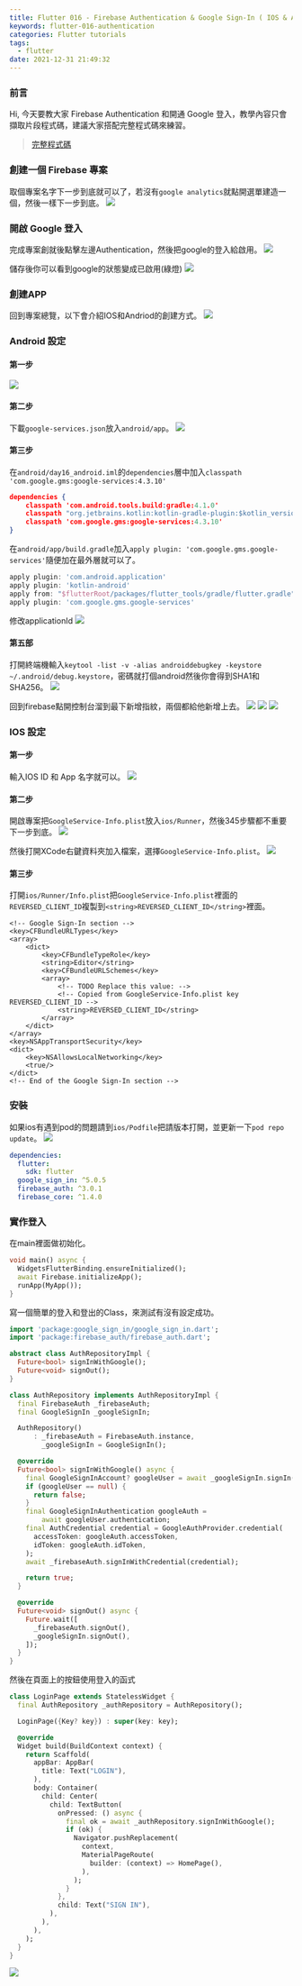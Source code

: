 ```yaml
---
title: Flutter 016 - Firebase Authentication & Google Sign-In ( IOS & Android )
keywords: flutter-016-authentication
categories: Flutter tutorials
tags:
  - flutter
date: 2021-12-31 21:49:32
---
```

### 前言
Hi, 今天要教大家 Firebase Authentication 和開通 Google 登入，教學內容只會擷取片段程式碼，建議大家搭配完整程式碼來練習。

> [完整程式碼](https://github.com/Daviswww/triathlon_flutter/tree/master/day16)
<!-- more -->
### 創建一個 Firebase 專案
取個專案名字下一步到底就可以了，若沒有`google analytics`就點開選單建造一個，然後一樣下一步到底。
![](https://raw.githubusercontent.com/Daviswww/triathlon_flutter/master/day16/image/Q5cC1Vi.png)

### 開啟 Google 登入
完成專案創就後點擊左邊Authentication，然後把google的登入給啟用。
![](https://raw.githubusercontent.com/Daviswww/triathlon_flutter/master/day16/image/myrDyyX.png)

儲存後你可以看到google的狀態變成已啟用(綠燈)
![](https://raw.githubusercontent.com/Daviswww/triathlon_flutter/master/day16/image/l89sA0T.png)


### 創建APP

回到專案總覽，以下會介紹IOS和Andriod的創建方式。
![](https://raw.githubusercontent.com/Daviswww/triathlon_flutter/master/day16/image/RMfZ78n.png)


### Android 設定
#### 第一步
![](https://raw.githubusercontent.com/Daviswww/triathlon_flutter/master/day16/image/VFM9v3l.png)

#### 第二步
下載`google-services.json`放入`android/app`。
![](https://raw.githubusercontent.com/Daviswww/triathlon_flutter/master/day16/image/AUA7ont.png)

#### 第三步
在`android/day16_android.iml`的`dependencies`層中加入`classpath 'com.google.gms:google-services:4.3.10'`
```json
dependencies {
    classpath 'com.android.tools.build:gradle:4.1.0'
    classpath "org.jetbrains.kotlin:kotlin-gradle-plugin:$kotlin_version"
    classpath 'com.google.gms:google-services:4.3.10'
}
```

在`android/app/build.gradle`加入`apply plugin: 'com.google.gms.google-services'`隨便加在最外層就可以了。

```gradle
apply plugin: 'com.android.application'
apply plugin: 'kotlin-android'
apply from: "$flutterRoot/packages/flutter_tools/gradle/flutter.gradle"
apply plugin: 'com.google.gms.google-services'
```
修改applicationId
![](https://raw.githubusercontent.com/Daviswww/triathlon_flutter/master/day16/image/6P2PXBr.png)

#### 第五部
打開終端機輸入`keytool -list -v -alias androiddebugkey -keystore ~/.android/debug.keystore`，密碼就打個android然後你會得到SHA1和SHA256。
![](https://raw.githubusercontent.com/Daviswww/triathlon_flutter/master/day16/image/pwM2XQv.png)

回到firebase點開控制台溜到最下新增指紋，兩個都給他新增上去。
![](https://raw.githubusercontent.com/Daviswww/triathlon_flutter/master/day16/image/IWpcLA4.png)
![](https://raw.githubusercontent.com/Daviswww/triathlon_flutter/master/day16/image/3xlFDEz.png)
![](https://raw.githubusercontent.com/Daviswww/triathlon_flutter/master/day16/image/yfPvMm7.png)



### IOS 設定
#### 第一步
輸入IOS ID 和 App 名字就可以。
![](https://raw.githubusercontent.com/Daviswww/triathlon_flutter/master/day16/image/ESN5tgl.png)

#### 第二步
開啟專案把`GoogleService-Info.plist`放入`ios/Runner`，然後345步驟都不重要下一步到底。
![](https://raw.githubusercontent.com/Daviswww/triathlon_flutter/master/day16/image/ZA13p6o.png)

然後打開XCode右鍵資料夾加入檔案，選擇`GoogleService-Info.plist`。
![](https://raw.githubusercontent.com/Daviswww/triathlon_flutter/master/day16/image/L9waVvZ.png)
#### 第三步
打開`ios/Runner/Info.plist`把`GoogleService-Info.plist`裡面的`REVERSED_CLIENT_ID`複製到`<string>REVERSED_CLIENT_ID</string>`裡面。
```plist
<!-- Google Sign-In section -->
<key>CFBundleURLTypes</key>
<array>
    <dict>
        <key>CFBundleTypeRole</key>
        <string>Editor</string>
        <key>CFBundleURLSchemes</key>
        <array>
            <!-- TODO Replace this value: -->
            <!-- Copied from GoogleService-Info.plist key REVERSED_CLIENT_ID -->
            <string>REVERSED_CLIENT_ID</string>
        </array>
    </dict>
</array>
<key>NSAppTransportSecurity</key>
<dict>
    <key>NSAllowsLocalNetworking</key>
    <true/>
</dict>
<!-- End of the Google Sign-In section -->
```

### 安裝
如果ios有遇到pod的問題請到`ios/Podfile`把請版本打開，並更新一下`pod repo update`。
![](https://raw.githubusercontent.com/Daviswww/triathlon_flutter/master/day16/image/7odXW9M.png)

```yaml
dependencies:
  flutter:
    sdk: flutter
  google_sign_in: ^5.0.5
  firebase_auth: ^3.0.1
  firebase_core: ^1.4.0
```

### 實作登入
在main裡面做初始化。
```dart
void main() async {
  WidgetsFlutterBinding.ensureInitialized();
  await Firebase.initializeApp();
  runApp(MyApp());
}
```

寫一個簡單的登入和登出的Class，來測試有沒有設定成功。

```dart
import 'package:google_sign_in/google_sign_in.dart';
import 'package:firebase_auth/firebase_auth.dart';

abstract class AuthRepositoryImpl {
  Future<bool> signInWithGoogle();
  Future<void> signOut();
}

class AuthRepository implements AuthRepositoryImpl {
  final FirebaseAuth _firebaseAuth;
  final GoogleSignIn _googleSignIn;

  AuthRepository()
      : _firebaseAuth = FirebaseAuth.instance,
        _googleSignIn = GoogleSignIn();

  @override
  Future<bool> signInWithGoogle() async {
    final GoogleSignInAccount? googleUser = await _googleSignIn.signIn();
    if (googleUser == null) {
      return false;
    }
    final GoogleSignInAuthentication googleAuth =
        await googleUser.authentication;
    final AuthCredential credential = GoogleAuthProvider.credential(
      accessToken: googleAuth.accessToken,
      idToken: googleAuth.idToken,
    );
    await _firebaseAuth.signInWithCredential(credential);

    return true;
  }

  @override
  Future<void> signOut() async {
    Future.wait([
      _firebaseAuth.signOut(),
      _googleSignIn.signOut(),
    ]);
  }
}

```

然後在頁面上的按鈕使用登入的函式

```dart
class LoginPage extends StatelessWidget {
  final AuthRepository _authRepository = AuthRepository();

  LoginPage({Key? key}) : super(key: key);

  @override
  Widget build(BuildContext context) {
    return Scaffold(
      appBar: AppBar(
        title: Text("LOGIN"),
      ),
      body: Container(
        child: Center(
          child: TextButton(
            onPressed: () async {
              final ok = await _authRepository.signInWithGoogle();
              if (ok) {
                Navigator.pushReplacement(
                  context,
                  MaterialPageRoute(
                    builder: (context) => HomePage(),
                  ),
                );
              }
            },
            child: Text("SIGN IN"),
          ),
        ),
      ),
    );
  }
}
```
![](https://raw.githubusercontent.com/Daviswww/triathlon_flutter/master/day16/image/5j0iC5W.gif)

